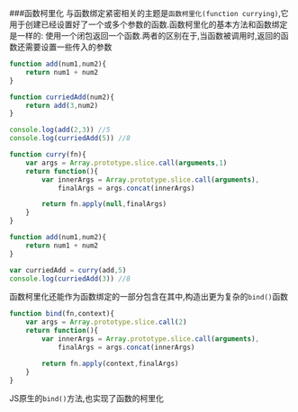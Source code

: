 ###函数柯里化
与函数绑定紧密相关的主题是`函数柯里化(function currying)`,它用于创建已经设置好了一个或多个参数的函数.函数柯里化的基本方法和函数绑定是一样的: 使用一个闭包返回一个函数.两者的区别在于,当函数被调用时,返回的函数还需要设置一些传入的参数

```javascript
function add(num1,num2){
    return num1 + num2
}

function curriedAdd(num2){
    return add(3,num2)
}

console.log(add(2,3)) //5
console.log(curriedAdd(5)) //8
```

```javascript
function curry(fn){
    var args = Array.prototype.slice.call(arguments,1)
    return function(){
        var innerArgs = Array.prototype.slice.call(arguments),
            finalArgs = args.concat(innerArgs)

        return fn.apply(null,finalArgs)
    }
}

function add(num1,num2){
    return num1 + num2
}

var curriedAdd = curry(add,5)
console.log(curriedAdd(3)) //8
```

函数柯里化还能作为函数绑定的一部分包含在其中,构造出更为复杂的`bind()`函数

```javascript
function bind(fn,context){
    var args = Array.prototype.slice.call(2)
    return function(){
        var innerArgs = Array.prototype.slice.call(arguments),
            finalArgs = args.concat(innerArgs)

        return fn.apply(context,finalArgs)
    }
}
```

JS原生的`bind()`方法,也实现了函数的柯里化

